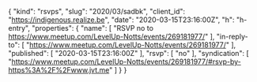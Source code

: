 {
  "kind": "rsvps",
  "slug": "2020/03/sadbk",
  "client_id": "https://indigenous.realize.be",
  "date": "2020-03-15T23:16:00Z",
  "h": "h-entry",
  "properties": {
    "name": [
      "RSVP no to https://www.meetup.com/LevelUp-Notts/events/269181977/"
    ],
    "in-reply-to": [
      "https://www.meetup.com/LevelUp-Notts/events/269181977/"
    ],
    "published": [
      "2020-03-15T23:16:00Z"
    ],
    "rsvp": [
      "no"
    ],
    "syndication": [
      "https://www.meetup.com/LevelUp-Notts/events/269181977/#rsvp-by-https%3A%2F%2Fwww.jvt.me"
    ]
  }
}
